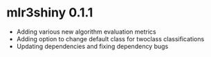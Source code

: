 # mlr3shiny 0.1.1

* Adding various new algorithm evaluation metrics
* Adding option to change default class for twoclass classifications 
* Updating dependencies and fixing dependency bugs
